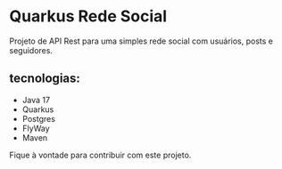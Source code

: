 # Quarkus Rede Social
Projeto de API Rest para uma simples rede social com usuários, posts e seguidores.

## tecnologias:
* Java 17
* Quarkus
* Postgres
* FlyWay
* Maven

Fique à vontade para contribuir com este projeto.
